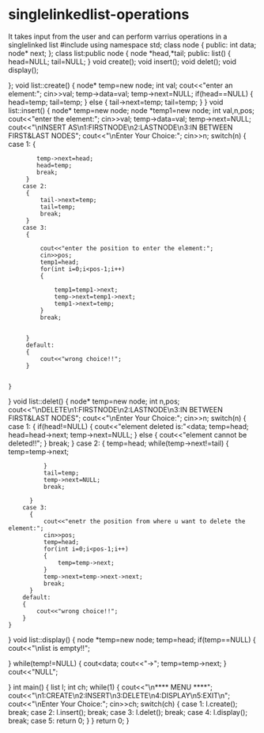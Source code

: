 # singlelinkedlist-operations
It takes input from the user and can perform varrius operations in a singlelinked list
#include<iostream>
using namespace std;
class node
{
    public:
    int data;
    node* next;
};
class list:public node
{
    node *head,*tail;
    public:
    list()
    {
        head=NULL;
        tail=NULL;
    }
    void create();
    void insert();
    void delet();
    void display();
    
};
void list::create()
{
    node* temp=new node;
    int val;
    cout<<"enter an element:";
    cin>>val;
    temp->data=val;
    temp->next=NULL;
    if(head==NULL)
    {
        head=temp;
        tail=temp;
    }
    else
    {
        tail->next=temp;
        tail=temp;
    }
}
void list::insert()
{
    node* temp=new node;
    node *temp1=new node;
    int val,n,pos;
    cout<<"enter the element:";
    cin>>val;
    temp->data=val;
    temp->next=NULL;
    cout<<"\nINSERT AS\n1:FIRSTNODE\n2:LASTNODE\n3:IN BETWEEN FIRST&LAST NODES";
    cout<<"\nEnter Your Choice:";
    cin>>n;
    switch(n)
    {
        case 1:
         {
            
            temp->next=head;
            head=temp;
            break;
         }
        case 2:
         {
             tail->next=temp;
             tail=temp;
             break;
         }
        case 3:
         {
            
             cout<<"enter the position to enter the element:";
             cin>>pos;
             temp1=head;
             for(int i=0;i<pos-1;i++)
             {
                 
				 temp1=temp1->next;
                 temp->next=temp1->next;
                 temp1->next=temp;
             }
             break;
             
             
         }
         default:
         {
             cout<<"wrong choice!!";
         }
        
        
    }
}
void list::delet()
{
    node* temp=new node;
    int n,pos;
     cout<<"\nDELETE\n1:FIRSTNODE\n2:LASTNODE\n3:IN BETWEEN FIRST&LAST NODES";
    cout<<"\nEnter Your Choice:";
    cin>>n;
    switch(n)
    {
        case 1:
          {
               if(head!=NULL)
               {
                   cout<<"element deleted is:"<<head->data;
                   temp=head;
                   head=head->next;
                   temp->next=NULL;
               }
               else
               {
                   cout<<"element cannot be deleted!!";
               }
               break;
          }
        case 2:
          {
              temp=head;
              while(temp->next!=tail)
              {
                  temp=temp->next;
                  
              }
              tail=temp;
              temp->next=NULL;
              break;
              
          }
        case 3:
          {
              cout<<"enetr the position from where u want to delete the element:";
              cin>>pos;
              temp=head;
              for(int i=0;i<pos-1;i++)
              {
                  temp=temp->next;
              }
              temp->next=temp->next->next;
              break;
          }
        default:
        {
            cout<<"wrong choice!!";
        }
    }
    
    
}
void list::display()
{
    node *temp=new node;
    temp=head;
    if(temp==NULL)
   {
       cout<<"\nlist is empty!!";
   
   }
   while(temp!=NULL)
       {
           cout<<temp->data;
           cout<<"->";
           temp=temp->next;
      }
  cout<<"NULL";
       
   
}
int main()
{
    list l;
    int ch;
    while(1)
    {
        cout<<"\n**** MENU ****";
        cout<<"\n1:CREATE\n2:INSERT\n3:DELETE\n4:DISPLAY\n5:EXIT\n";
        cout<<"\nEnter Your Choice:";
        cin>>ch;
        switch(ch)
        {
        case 1:
            l.create();
            break;
        case 2:
            l.insert();
            break;
        case 3:
            l.delet();
            break;
        case 4:
            l.display();
            break;
        case 5:
            return 0;
        }
    }
    return 0;
}
